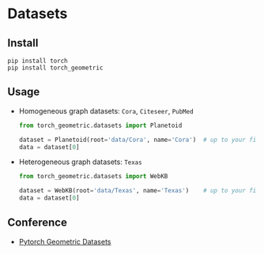 # Datasets

## Install
``` shell
pip install torch
pip install torch_geometric
```

## Usage
- Homogeneous graph datasets: `Cora`, `Citeseer`, `PubMed`
    ```py
    from torch_geometric.datasets import Planetoid

    dataset = Planetoid(root='data/Cora', name='Cora')  # up to your file root
    data = dataset[0]
    ```
- Heterogeneous graph datasets: `Texas`
    ```py
    from torch_geometric.datasets import WebKB

    dataset = WebKB(root='data/Texas', name='Texas')    # up to your file root
    data = dataset[0]
    ```

## Conference
- [Pytorch Geometric Datasets](https://pytorch-geometric.readthedocs.io/en/latest/modules/datasets.html)
